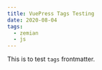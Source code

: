 ```yaml
---
title: VuePress Tags Testing
date: 2020-08-04
tags: 
  - zemian
  - js
---
```


This is to test `tags` frontmatter.

